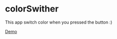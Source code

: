 # colorSwither

This app switch color when you pressed the button :)

[Demo](https://mati-pereira.github.io/colorSwither/)

